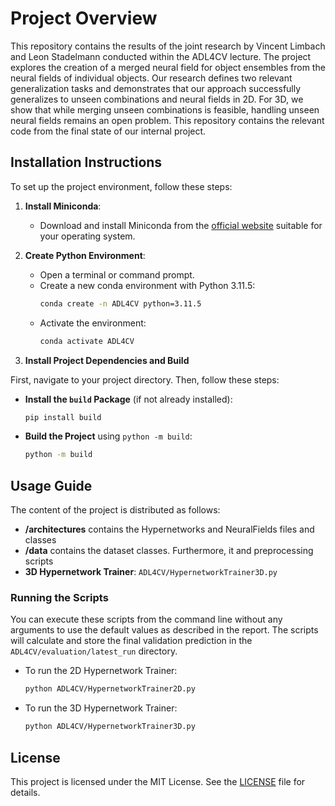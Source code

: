 # Project Overview

This repository contains the results of the joint research by Vincent Limbach and Leon Stadelmann conducted within the ADL4CV lecture. The project explores the creation of a merged neural field for object ensembles from the neural fields of individual objects. Our research defines two relevant generalization tasks and demonstrates that our approach successfully generalizes to unseen combinations and neural fields in 2D. For 3D, we show that while merging unseen combinations is feasible, handling unseen neural fields remains an open problem. This repository contains the relevant code from the final state of our internal project.

## Installation Instructions

To set up the project environment, follow these steps:

1. **Install Miniconda**:

   - Download and install Miniconda from the [official website](https://docs.conda.io/en/latest/miniconda.html) suitable for your operating system.

2. **Create Python Environment**:

   - Open a terminal or command prompt.
   - Create a new conda environment with Python 3.11.5:
     ```sh
     conda create -n ADL4CV python=3.11.5
     ```
   - Activate the environment:
     ```sh
     conda activate ADL4CV
     ```

3. **Install Project Dependencies and Build**

First, navigate to your project directory. Then, follow these steps:

- **Install the `build` Package** (if not already installed):

  ```sh
  pip install build
  ```

- **Build the Project** using `python -m build`:
  ```sh
  python -m build
  ```

## Usage Guide

The content of the project is distributed as follows:

- **/architectures** contains the Hypernetworks and NeuralFields files and classes
- **/data** contains the dataset classes. Furthermore, it  and preprocessing scripts 
- **3D Hypernetwork Trainer**: `ADL4CV/HypernetworkTrainer3D.py`

### Running the Scripts

You can execute these scripts from the command line without any arguments to use the default values as described in the report. The scripts will calculate and store the final validation prediction in the `ADL4CV/evaluation/latest_run` directory.

- To run the 2D Hypernetwork Trainer:
  ```sh
  python ADL4CV/HypernetworkTrainer2D.py
  ```

- To run the 3D Hypernetwork Trainer:
  ```sh
  python ADL4CV/HypernetworkTrainer3D.py
  ```

## License

This project is licensed under the MIT License. See the [LICENSE](LICENSE) file for details.
